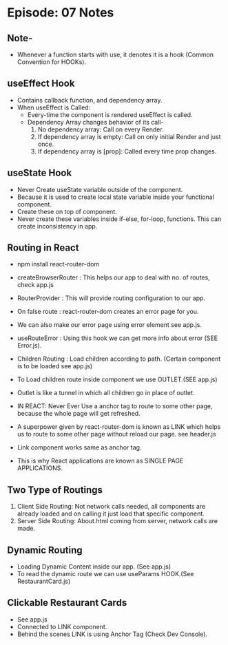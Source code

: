 # Episode: 07 Notes

## Note-

-   Whenever a function starts with use, it denotes it is a hook (Common Convention for HOOKs).

## useEffect Hook

-   Contains callback function, and dependency array.
-   When useEffect is Called:
    -   Every-time the component is rendered useEffect is called.
    -   Dependency Array changes behavior of its call-
        1. No dependency array: Call on every Render.
        2. If dependency array is empty: Call on only initial Render and just once.
        3. If dependency array is [prop]: Called every time prop changes.

## useState Hook

-   Never Create useState variable outside of the component.
-   Because it is used to create local state variable inside your functional component.
-   Create these on top of component.
-   Never create these variables inside if-else, for-loop, functions. This can create inconsistency in app.

## Routing in React

-   npm install react-router-dom

-   createBrowserRouter : This helps our app to deal with no. of routes, check app.js

-   RouterProvider : This will provide routing configuration to our app.

-   On false route : react-router-dom creates an error page for you.

-   We can also make our error page using error element see app.js.

-   useRouteError : Using this hook we can get more info about error (SEE Error.js).

-   Children Routing : Load children according to path. (Certain component is to be loaded see app.js)

-   To Load children route inside component we use OUTLET.(SEE app.js)

-   Outlet is like a tunnel in which all children go in place of outlet.

-   IN REACT: Never Ever Use a anchor tag to route to some other page, because the whole page will get refreshed.

-   A superpower given by react-router-dom is known as LINK which helps us to route to some other page without reload our page. see header.js

-   Link component works same as anchor tag.

-   This is why React applications are known as SINGLE PAGE APPLICATIONS.

## Two Type of Routings

1. Client Side Routing: Not network calls needed, all components are already loaded and on calling it just load that specific component.
2. Server Side Routing: About.html coming from server, network calls are made.

## Dynamic Routing

-   Loading Dynamic Content inside our app. (See app.js)
-   To read the dynamic route we can use useParams HOOK.(See RestaurantCard.js)

## Clickable Restaurant Cards

-   See app.js
-   Connected to LINK component.
-   Behind the scenes LINK is using Anchor Tag (Check Dev Console).
